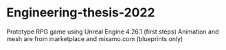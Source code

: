 # Engineering-thesis-2022
Prototype RPG game using Unreal Engine 4.26.1 (first steps)
Animation and mesh are from marketplace and mixamo.com (blueprints only)
